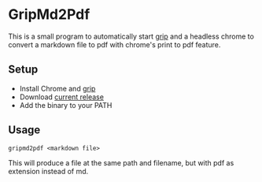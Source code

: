 # GripMd2Pdf

This is a small program to automatically start [grip](https://github.com/joeyespo/grip)
and a headless chrome to convert a markdown file to pdf with chrome's print to pdf feature.

## Setup
- Install Chrome and [grip](https://github.com/joeyespo/grip)
- Download [current release](https://github.com/Cr4shd3v/gripmd2pdf/releases/latest)
- Add the binary to your PATH

## Usage

```shell
gripmd2pdf <markdown file>
```

This will produce a file at the same path and filename, but with pdf as extension instead of md.